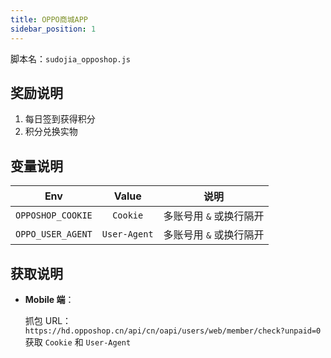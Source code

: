 ```yaml
---
title: OPPO商城APP
sidebar_position: 1
---
```


脚本名：`sudojia_opposhop.js`

## 奖励说明

1. 每日签到获得积分
2. 积分兑换实物

## 变量说明

|        Env        |    Value     |          说明          |
| :---------------: | :----------: | :---------------------:|
| `OPPOSHOP_COOKIE` |   `Cookie`   | 多账号用 `&` 或换行隔开 |
| `OPPO_USER_AGENT` | `User-Agent` | 多账号用 `&` 或换行隔开 |

## 获取说明

- **Mobile 端**：

  抓包 URL：`https://hd.opposhop.cn/api/cn/oapi/users/web/member/check?unpaid=0` 获取 `Cookie` 和 `User-Agent`
